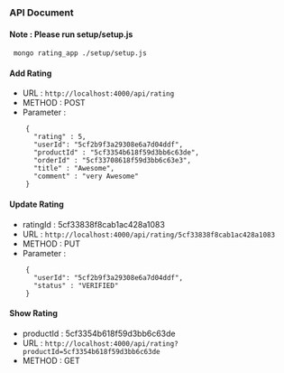### API Document

#### Note : Please run setup/setup.js
  ```  mongo rating_app ./setup/setup.js ```

####  Add Rating
  - URL : ```http://localhost:4000/api/rating```
  - METHOD : POST
  - Parameter :
  ```
      {
        "rating" : 5,
        "userId": "5cf2b9f3a29308e6a7d04ddf",
        "productId" : "5cf3354b618f59d3bb6c63de",
        "orderId" : "5cf33708618f59d3bb6c63e3",
        "title" : "Awesome",
        "comment" : "very Awesome"
      }
  ```


####  Update Rating
  - ratingId : 5cf33838f8cab1ac428a1083
  - URL : ```http://localhost:4000/api/rating/5cf33838f8cab1ac428a1083```
  - METHOD : PUT
  - Parameter :
  ```
      {
        "userId": "5cf2b9f3a29308e6a7d04ddf",
        "status" : "VERIFIED"
      }
  ```


####  Show Rating
  - productId : 5cf3354b618f59d3bb6c63de
  - URL : ``` http://localhost:4000/api/rating?productId=5cf3354b618f59d3bb6c63de ```
  - METHOD : GET

